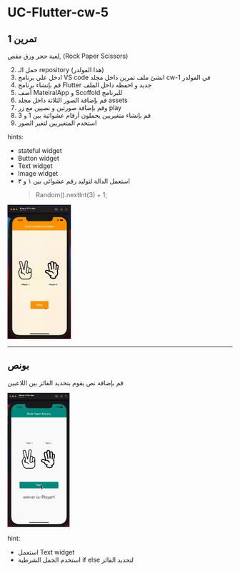 # UC-Flutter-cw-5

## تمرين 1

لعبة حجر ورق مقص, (Rock Paper Scissors)

2. حمل الـ repository (هذا الفولدر)
3. ادخل على برنامج VS code انشئ ملف تمرين داخل مجلد cw-1 في الفولدر
4. قم بإنشاء برنامج Flutter جديد و احفظه داخل الملف
5.  أضف MateiralApp و Scoffold للبرنامج
6.  قم بإضافة الصور الثلاثة داخل مجلد assets
7. وقم بإضافة صورتين و نصيين مع زر play
8. قم بإنشاء متغيريين يحملون أرقام عشوائية بين 1 و 3
9. استخدم المتغيريين لتغير الصور

hints:

- stateful widget
- Button widget
- Text widget
- Image widget
- استعمل الدالة لتوليد رقم عشوائي بين ١ و ٣
  > Random().nextInt(3) + 1;

<img src="images/cw-5.gif" height="300"/>

---

## بونص

قم بإضافة نص يقوم بتحديد الفائز بين اللاعبين

<img src="images/cw-5-bouns.gif" height="300"/>

hint:

- استعمل Text widget
- استخدم الجمل الشرطية if else لتحديد الفائز
